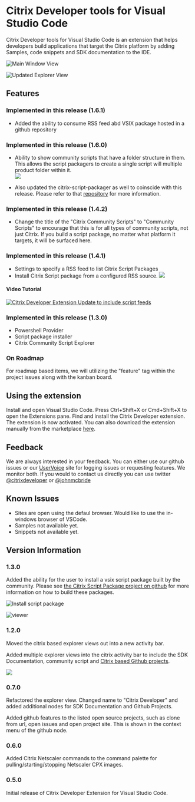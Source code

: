 # Citrix Developer tools for Visual Studio Code

Citrix Developer tools for Visual Studio Code is an extension that helps developers build applications that target the Citrix platform by adding Samples, code snippets and SDK documentation to the IDE.

![Main Window View](images/maindemo.gif)

![Updated Explorer View](images/mainview.png)

## Features

### Implemented in this release (1.6.1)

- Added the ability to consume RSS feed abd VSIX package hosted in a github repository

### Implemented in this release (1.6.0)
- Ability to show community scripts that have a folder structure in them. This allows the script packagers to create a single script will multiple product folder within it.  
![](images/communityscripts-tree.png)

- Also updated the citrix-script-packager as well to coinscide with this release. Please refer to that [repository](https://github.com/citrix/citrix-script-packager) for more information.

### Implemented in this release (1.4.2)

- Change the title of the "Citrix Community Scripts" to "Community Scripts" to encourage that this is for all types of community scripts, not just Citrix. If you build a script package, no matter what platform it targets, it will be surfaced here.

### Implemented in this release (1.4.1)

- Settings to specify a RSS feed to list Citrix Script Packages
- Install Citrix Script package from a configured RSS source.
![](images/vscode-update141.png)

#### Video Tutorial
[![Citrix Developer Extension Update to include script feeds](https://img.youtube.com/vi/DZ4CcWIyT-Y/0.jpg)](https://www.youtube.com/watch?v=DZ4CcWIyT-Y)

### Implemented in this release (1.3.0)

- Powershell Provider
- Script package installer
- Citrix Community Script Explorer

### On Roadmap

For roadmap based items, we will utilizing the "feature" tag within the project issues along with the kanban board.

## Using the extension

Install and open Visual Studio Code. Press Ctrl+Shift+X or Cmd+Shift+X to open the Extensions pane. Find and install the Citrix Developer extension.  The extension is now activated. You can also download the extension manually from the marketplace [here](https://marketplace.visualstudio.com/items?itemName=CitrixDeveloper.citrixdeveloper-vscode).

## Feedback

We are always interested in your feedback. You can either use our github issues or our [UserVoice](http://www.tinyurl.com/citrixuservoice) site for logging issues or requesting features. We monitor both. If you would to contact us directly you can use twitter [@citrixdeveloper](https://www.twitter.com/citrixdeveloper) or [@johnmcbride](http://www.twitter.com/johnmcbride)

## Known Issues

- Sites are open using the defaul browser. Would like to use the in-windows browser of VSCode.
- Samples not available yet.
- Snippets not available yet.

## Version Information

### 1.3.0

Added the ability for the user to install a vsix script package built by the community. Please see [the Citrix Script Package project on github](https://github.com/citrix/citrix-script-packager) for more information on how to build these packages.

![Install script package](images/installpackage-cmd.png)

![viewer](images/packageviewer.png)

### 1.2.0

Moved the citrix based explorer views out into a new activity bar.

Added multiple explorer views into the citrix activity bar to include the SDK Documentation, community script and [Citrix based Github projects](https://www.github.com/citrix).

![](images/explorerbar-main.png)

### 0.7.0

Refactored the explorer view. Changed name to "Citrix Developer" and added additional nodes for SDK Documentation and Github Projects.

Added github features to the listed open source projects, such as clone from url, open issues and open project site. This is shown in the context menu of the github node.

### 0.6.0

Added Citrix Netscaler commands to the command palette for pulling/starting/stopping Netscaler CPX images.

### 0.5.0

Initial release of Citrix Developer Extension for Visual Studio Code.
